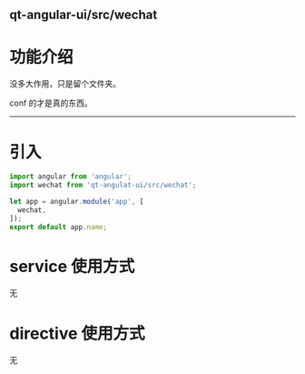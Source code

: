 qt-angular-ui/src/wechat
---

# 功能介绍
没多大作用，只是留个文件夹。

conf 的才是真的东西。

---

# 引入

```javascript
import angular from 'angular';
import wechat from 'qt-angulat-ui/src/wechat';

let app = angular.module('app', [
  wechat,
]);
export default app.name;
```

# service 使用方式
无

# directive 使用方式
无
